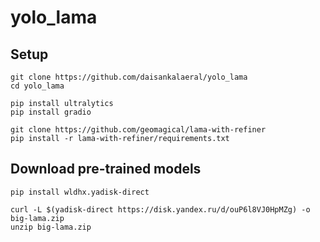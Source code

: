 # yolo_lama

## Setup
```
git clone https://github.com/daisankalaeral/yolo_lama
cd yolo_lama

pip install ultralytics
pip install gradio

git clone https://github.com/geomagical/lama-with-refiner
pip install -r lama-with-refiner/requirements.txt
```

## Download pre-trained models
```
pip install wldhx.yadisk-direct

curl -L $(yadisk-direct https://disk.yandex.ru/d/ouP6l8VJ0HpMZg) -o big-lama.zip
unzip big-lama.zip
```
